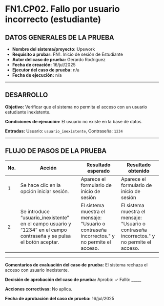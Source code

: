 # FN1.CP02. Fallo por usuario incorrecto (estudiante)

## DATOS GENERALES DE LA PRUEBA
- **Nombre del sistema/proyecto:** Upework
- **Requisito a probar:** FN1. Inicio de sesión de Estudiante
- **Autor del caso de prueba:** Gerardo Rodriguez
- **Fecha de creación:** 16/jul/2025
- **Ejecutor del caso de prueba:** n/a
- **Fecha de ejecución:** n/a

---

## DESARROLLO
**Objetivo:**
Verificar que el sistema no permita el acceso con un usuario estudiante inexistente.

**Condiciones de ejecución:**
El usuario no existe en la base de datos.

**Entradas:**
Usuario: `usuario_inexistente`, Contraseña: `1234`

---

## FLUJO DE PASOS DE LA PRUEBA
| No. | Acción | Resultado esperado | Resultado obtenido |
|-----|--------|-------------------|-------------------|
| 1 | Se hace clic en la opción iniciar sesión. | Aparece el formulario de inicio de sesión | Aparece el formulario de inicio de sesión |
| 2 | Se introduce “usuario_inexistente” en el campo usuario y “1234” en el campo contraseña y se pulsa el botón aceptar. | El sistema muestra el mensaje: "Usuario o contraseña incorrectos." y no permite el acceso. | El sistema muestra el mensaje: "Usuario o contraseña incorrectos." y no permite el acceso. |

---

**Comentarios de evaluación del caso de prueba:**
El sistema rechaza el acceso con usuario inexistente.

**Decisión de aprobación del caso de prueba:**
Aprobó: ✓  Falló: _____

**Acciones correctivas:**
No aplica.

**Fecha de aprobación del caso de prueba:**
16/jul/2025
